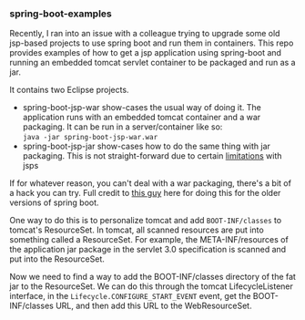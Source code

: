 ### spring-boot-examples
Recently, I ran into an issue with a colleague trying to upgrade some old jsp-based projects to use spring boot and run them in containers. This repo provides examples of how to get a jsp application using spring-boot and running an embedded tomcat servlet container to be packaged and run as a jar.

It contains two Eclipse projects.
- spring-boot-jsp-war show-cases the usual way of doing it. The application runs with an embedded tomcat container and a war packaging. It can be run in a server/container like so:  
`java -jar spring-boot-jsp-war.war
`
- spring-boot-jsp-jar show-cases how to do the same thing with jar packaging. This is not straight-forward due to certain [limitations][1] with jsps

If for whatever reason, you can't deal with a war packaging, there's a bit of a hack you can try. Full credit to [this guy][2] here for doing this for the older versions of spring boot.

One way to do this is to personalize tomcat and add `BOOT-INF/classes` to tomcat's ResourceSet. In tomcat, all scanned resources are put into something called a ResourceSet. For example, the META-INF/resources of the application jar package in the servlet 3.0 specification is scanned and put into the ResourceSet. 

Now we need to find a way to add the BOOT-INF/classes directory of the fat jar to the ResourceSet. We can do this through the tomcat LifecycleListener interface, in the `Lifecycle.CONFIGURE_START_EVENT` event, get the BOOT-INF/classes URL, and then add this URL to the WebResourceSet.

[1]: https://docs.spring.io/spring-boot/docs/current/reference/html/boot-features-developing-web-applications.html#boot-features-jsp-limitations
[2]: http://hengyunabc.github.io/spring-boot-fat-jar-jsp-sample/

